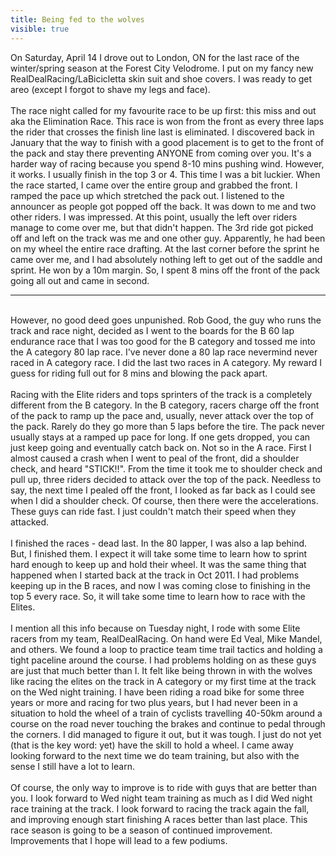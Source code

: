 ---title: Being fed to the wolvesvisible: true---<div>
  On Saturday, April 14 I drove out to London, ON for the last race of the winter/spring season at the Forest City Velodrome. I put on my fancy new RealDealRacing/LaBicicletta skin suit and shoe covers. I was ready to get areo (except I forgot to shave my legs and face).<br /><br />The race night called for my favourite race to be up first: this miss and out aka the Elimination Race. This race is won from the front as every three laps the rider that crosses the finish line last is eliminated. I discovered back in January that the way to finish with a good placement is to get to the front of the pack and stay there preventing ANYONE from coming over you. It's a harder way of racing because you spend 8-10 mins pushing wind. However, it works. I usually finish in the top 3 or 4. This time I was a bit luckier. When the race started, I came over the entire group and grabbed the front. I ramped the pace up which stretched the pack out. I listened to the announcer as people got popped off the back. It was down to me and two other riders. I was impressed. At this point, usually the left over riders manage to come over me, but that didn't happen. The 3rd ride got picked off and left on the track was me and one other guy. Apparently, he had been on my wheel the entire race drafting. At the last corner before the sprint he came over me, and I had absolutely nothing left to get out of the saddle and sprint. He won by a 10m margin. So, I spent 8 mins off the front of the pack going all out and came in second.<br />
  
  <hr id="system-readmore" />
  
  <br />However, no good deed goes unpunished. Rob Good, the guy who runs the track and race night, decided as I went to the boards for the B 60 lap endurance race that I was too good for the B category and tossed me into the A category 80 lap race. I've never done a 80 lap race nevermind never raced in A category race. I did the last two races in A category. My reward I guess for riding full out for 8 mins and blowing the pack apart.<br /><br />Racing with the Elite riders and tops sprinters of the track is a completely different from the B category. In the B category, racers charge off the front of the pack to ramp up the pace and, usually, never attack over the top of the pack. Rarely do they go more than 5 laps before the tire. The pack never usually stays at a ramped up pace for long. If one gets dropped, you can just keep going and eventually catch back on. Not so in the A race. First I almost caused a crash when I went to peal of the front, did a shoulder check, and heard "STICK!!". From the time it took me to shoulder check and pull up, three riders decided to attack over the top of the pack. Needless to say, the next time I pealed off the front, I looked as far back as I could see when I did a shoulder check. Of course, then there were the accelerations. These guys can ride fast. I just couldn't match their speed when they attacked.<br /><br />I finished the races - dead last. In the 80 lapper, I was also a lap behind. But, I finished them. I expect it will take some time to learn how to sprint hard enough to keep up and hold their wheel. It was the same thing that happened when I started back at the track in Oct 2011. I had problems keeping up in the B races, and now I was coming close to finishing in the top 5 every race. So, it will take some time to learn how to race with the Elites.<br /><br />I mention all this info because on Tuesday night, I rode with some Elite racers from my team, RealDealRacing. On hand were Ed Veal, Mike Mandel, and others. We found a loop to practice team time trail tactics and holding a tight paceline around the course. I had problems holding on as these guys are just that much better than I. It felt like being thrown in with the wolves like racing the elites on the track in A category or my first time at the track on the Wed night training. I have been riding a road bike for some three years or more and racing for two plus years, but I had never been in a situation to hold the wheel of a train of cyclists travelling 40-50km around a course on the road never touching the brakes and continue to pedal through the corners. I did managed to figure it out, but it was tough. I just do not yet (that is the key word: yet) have the skill to hold a wheel. I came away looking forward to the next time we do team training, but also with the sense I still have a lot to learn.<br /><br />Of course, the only way to improve is to ride with guys that are better than you. I look forward to Wed night team training as much as I did Wed night race training at the track. I look forward to racing the track again the fall, and improving enough start finishing A races better than last place. This race season is going to be a season of continued improvement. Improvements that I hope will lead to a few podiums.<br /><br />&nbsp;
</div>